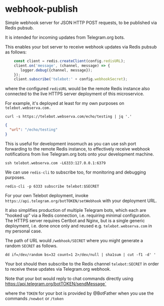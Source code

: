 # webhook-publish

Simple webhook server for JSON HTTP POST requests, to be published via Redis pubsub.

It is intended for incoming updates from Telegram.org bots.

This enables your bot server to receive webhook updates via Redis pubsub as follows:
```javascript
    const client = redis.createClient(config.redisURL);
    client.on('message', (channel, message) => {
       logger.debug({channel, message});
    });
    client.subscribe('telebot:' + config.webhookSecret);
```
where the configured `redisURL` would be the remote Redis instance also connected to the live HTTPS server deployment of this microservice.

For example, it's deployed at least for my own purposes on `telebot.webserva.com.`

```shell
curl -s https://telebot.webserva.com/echo/testing | jq '.'
```
```json
{
  "url": "/echo/testing"
}
```

This is useful for development insomuch as you can use ssh port forwarding to the remote Redis instance, to effectively receive webhook notifications from live Telegram.org bots onto your development machine.
```shell
ssh telebot.webserva.com -L6333:127.0.0.1:6379
```
We can use `redis-cli` to subscribe too, for monitoring and debugging purposes.
```
redis-cli -p 6333 subscribe telebot:$SECRET
```

For your own Telebot deployment, invoke `https://api.telegram.org/botTOKEN/setWebhook` with your deployment URL.

It also simplifies production of multiple Telegram bots, which each are "hooked up" via a Redis connection, i.e. requiring minimal configuration. The HTTPS server requires Certbot and Nginx, but is a single generic deployment, i.e. done once only and reused e.g. `telebot.webserva.com` in my personal case.

The path of URL would `/webhook/SECRET` where you might generate a random `SECRET` as follows.

```shell
dd if=/dev/random bs=32 count=1 2>/dev/null | sha1sum | cut -f1 -d' '
```

Your bot should then subscribe to the Redis channel `telebot:SECRET` in order to receive these updates via Telegram.org webhook.

Note that your bot would reply to chat commands directly using https://api.telegram.org/botTOKEN/sendMessage`

where the `TOKEN` for your bot is provided by @BotFather when you use the commands `/newbot` or `/token`

